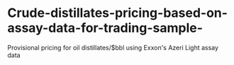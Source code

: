# Crude-distillates-pricing-based-on-assay-data-for-trading-sample-
Provisional pricing for oil distillates/$bbl using Exxon's Azeri Light assay data
